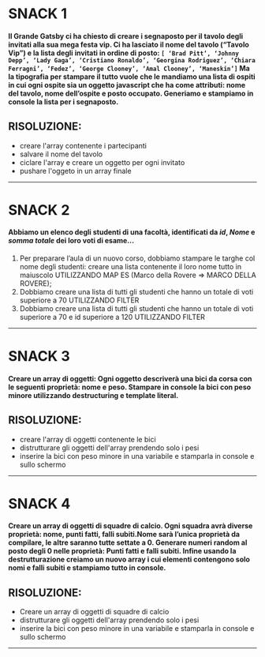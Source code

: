 # SNACK 1
#### Il Grande Gatsby ci ha chiesto di creare i segnaposto per il tavolo degli invitati alla sua mega festa vip. Ci ha lasciato il nome del tavolo (“Tavolo Vip”) e la lista degli invitati in ordine di posto: `[ ‘Brad Pitt’, ‘Johnny Depp’, ‘Lady Gaga’, ‘Cristiano Ronaldo’, ‘Georgina Rodriguez’, ‘Chiara Ferragni’, ‘Fedez’, ‘George Clooney’, ‘Amal Clooney’, ‘Maneskin’]` Ma la tipografia per stampare il tutto vuole che le mandiamo una lista di ospiti in cui ogni ospite sia un oggetto javascript che ha come attributi: nome del tavolo, nome dell’ospite e posto occupato. Generiamo e stampiamo in console la lista per i segnaposto.

## RISOLUZIONE:
- creare l'array contenente i partecipanti
- salvare il nome del tavolo
- ciclare l'array e creare un oggetto per ogni invitato
- pushare l'oggeto in un array finale

--------------------------------------------

# SNACK 2 
#### Abbiamo un elenco degli studenti di una facoltà, identificati da _id_, _Nome_ e _somma totale_ dei loro voti di esame...
1. Per preparare l’aula di un nuovo corso, dobbiamo stampare le targhe col nome degli studenti: creare una lista contenente il loro nome tutto in maiuscolo UTILIZZANDO MAP
ES (Marco della Rovere => MARCO DELLA ROVERE);
2. Dobbiamo creare una lista di tutti gli studenti che hanno un totale di voti superiore a 70 UTILIZZANDO FILTER
3. Dobbiamo creare una lista di tutti gli studenti che hanno un totale di voti superiore a 70 e id superiore a 120 UTILIZZANDO FILTER

-----------------------------------------------

# SNACK 3

#### Creare un array di oggetti: Ogni oggetto descriverà una bici da corsa con le seguenti proprietà: nome e peso. Stampare in console la bici con peso minore utilizzando destructuring e template literal.

## RISOLUZIONE:
- creare l'array di oggetti contenente le bici
- distrutturare gli oggetti dell'array prendendo solo i pesi 
- inserire la bici con peso minore in una variabile e stamparla in console e sullo schermo

-----------------------------------------------

# SNACK 4

#### Creare un array di oggetti di squadre di calcio. Ogni squadra avrà diverse proprietà: nome, punti fatti, falli subiti.Nome sarà l’unica proprietà da compilare, le altre saranno tutte settate a 0. Generare numeri random al posto degli 0 nelle proprietà: Punti fatti e falli subiti. Infine usando la destrutturazione creiamo un nuovo array i cui elementi contengono solo nomi e falli subiti e stampiamo tutto in console.

## RISOLUZIONE:
- Creare un array di oggetti di squadre di calcio
- distrutturare gli oggetti dell'array prendendo solo i pesi 
- inserire la bici con peso minore in una variabile e stamparla in console e sullo schermo

-----------------------------------------------
